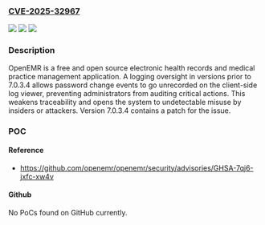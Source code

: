 ### [CVE-2025-32967](https://cve.mitre.org/cgi-bin/cvename.cgi?name=CVE-2025-32967)
![](https://img.shields.io/static/v1?label=Product&message=openemr&color=blue)
![](https://img.shields.io/static/v1?label=Version&message=%3C%207.0.3.4%20&color=brightgreen)
![](https://img.shields.io/static/v1?label=Vulnerability&message=CWE-778%3A%20Insufficient%20Logging&color=brightgreen)

### Description

OpenEMR is a free and open source electronic health records and medical practice management application. A logging oversight in versions prior to 7.0.3.4 allows password change events to go unrecorded on the client-side log viewer, preventing administrators from auditing critical actions. This weakens traceability and opens the system to undetectable misuse by insiders or attackers. Version 7.0.3.4 contains a patch for the issue.

### POC

#### Reference
- https://github.com/openemr/openemr/security/advisories/GHSA-7qj6-jxfc-xw4v

#### Github
No PoCs found on GitHub currently.

